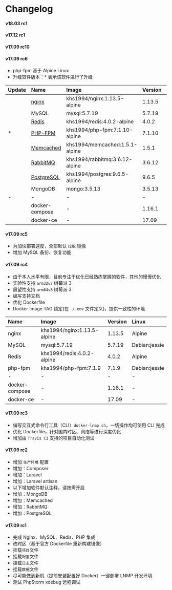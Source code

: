 Changelog
==============

#### v18.03 rc1

#### v17.12 rc1

#### v17.09 rc10

#### v17.09 rc6

* php-fpm 基于 Alpine Linux
* 升级软件版本：* 表示该软件进行了升级

|Update|Name|Image|Version|Linux|
|:--|:--|:--|:--|:--|
||[nginx](https://github.com/khs1994-docker/nginx)         |khs1994/nginx:1.13.5-alpine    |1.13.5 |Alpine|
||MySQL                                                    |mysql:5.7.19                   |5.7.19 |Debian:jessie|
||[Redis](https://github.com/khs1994-docker/redis)         |khs1994/redis:4.0.2-alpine     |4.0.2  |Alpine|
|*|[PHP-FPM](https://github.com/khs1994-docker/php-fpm)    |khs1994/php-fpm:7.1.10-alpine  |7.1.10 |Alpine|
||[Memcached](https://github.com/khs1994-docker/memcached) |khs1994/memcached:1.5.1-alpine |1.5.1  |Alpine|
||[RabbitMQ](https://github.com/khs1994-docker/rabbitmq)   |khs1994/rabbitmq:3.6.12-alpine |3.6.12 |Alpine|
||[PostgreSQL](https://github.com/khs1994-docker/postgres) |khs1994/postgres:9.6.5-alpine  |9.6.5  |Alpine|
||MongoDB                                                  |mongo:3.5.13                   |3.5.13 |Debian:jessie|
|-|-|-|-|-|
||docker-compose                                           |-|1.16.1|-|
||docker-ce                                                |-|17.09|-|

#### v17.09 rc5

* 为加快部署速度，全部默认 `拉取` 镜像
* 增加 MySQL 备份、恢复功能

#### v17.09 rc4

* 由于本人水平有限，目前专注于优化已经熟练掌握的软件，其他的慢慢优化
* 实验性支持 `arm32v7` 树莓派 3
* 展望性支持 `arm64v8` 树莓派 3
* 编写支持文档
* 优化 Dockerfile
* Docker Image TAG 锁定(在 `./.env` 文件定义)，提供一致性的环境

|Name|Image|Version|Linux|
|:--|:--|:--|:--|
|nginx  |khs1994/nginx:1.13.5-alpine|1.13.5 |Alpine|
|MySQL  |mysql:5.7.19               |5.7.19 |Debian:jessie|
|Redis  |khs1994/redis:4.0.2-alpine |4.0.2  |Alpine|
|php-fpm|khs1994/php-fpm:7.1.9      |7.1.9  |Debian:jessie|
|-|-|-|-|
|docker-compose|-|1.16.1|-|
|docker-ce|-|17.09|-|

#### v17.09 rc3

* 编写交互式命令行工具（CLI）`docker-lnmp.sh`，一切操作均可使用 CLI 完成
* 优化 Dockerfile，针对国内时区、网络等进行深度优化
* 增加由 `Travis CI` 支持的项目自动化测试

#### v17.09 rc2

* 增加 `生产环境` 配置
* 增加：Composer
* 增加：Laravel
* 增加：Laravel artisan
* 以下增加软件默认注释，请按需开启
* 增加：MongoDB
* 增加：Memcached
* 增加：RabbitMQ
* 增加：PostgreSQL

#### v17.09 rc1

* 完成 Nginx、MySQL、Redis、PHP 集成
* 改时区（基于官方 Dockerfile 重新构建镜像）
* 挂载`项目`文件
* 挂载`配置`文件
* 挂载`日志`文件
* 挂载`数据`文件
* 尽可能做到新机（提前安装配置好 Docker）一键部署 LNMP 开发环境
* 测试 PhpStorm xdebug 远程调试
